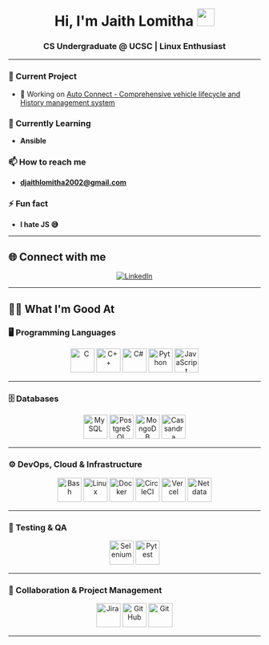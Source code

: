 <h1 align="center">Hi, I'm Jaith Lomitha <img src="https://media.giphy.com/media/hvRJCLFzcasrR4ia7z/giphy.gif" width="35"></h1>
<h3 align="center">CS Undergraduate @ UCSC | Linux Enthusiast</h3>

<!-- <p align="left">
  <a href="https://github.com/DenverCoder1/readme-typing-svg">
    <img src="https://readme-typing-svg.herokuapp.com?font=Time+New+Roman&color=%23C8BE25&size=25&center=true&vCenter=true&width=600&height=100&lines=Computer+Science+Undergraduate;Linux;Always+learning+new+things">
  </a>
</p>

<p align="right">
  <img src="https://github.com/Adam-pw/Adam-pw/blob/main/animation_500_kxa883sd.gif" alt="adam-pw" />
</p>

<p align="center">
  <img src="https://komarev.com/ghpvc/?username=jaithlomitha2002&label=Profile%20views&color=0e75b6&style=flat" alt="profile views" />
</p> -->

---

### 🚗 Current Project
- 🔭 Working on [Auto Connect - Comprehensive vehicle lifecycle and History management system](https://github.com/Dark-Zeus/auto-connect.git)

### 🌱 Currently Learning
- **Ansible**

### 📫 How to reach me
- **djaithlomitha2002@gmail.com**

### ⚡ Fun fact
- **I hate JS 😅**

---

## 🌐 Connect with me

<p align="center">
  <a href="https://www.linkedin.com/in/jaith-lomitha-24759928a" target="_blank">
    <img src="https://img.icons8.com/fluency/48/000000/linkedin.png" alt="LinkedIn" />
  </a>
</p>

---

## 🧑‍💻 What I'm Good At

### 🖥️ Programming Languages
<p align="center">
  <img src="https://cdn.simpleicons.org/c" height="48" alt="C" />
  <img src="https://cdn.simpleicons.org/cplusplus" height="48" alt="C++" />
  <img src="https://cdn.simpleicons.org/csharp" height="48" alt="C#" />
  <img src="https://cdn.simpleicons.org/python" height="48" alt="Python" />
  <img src="https://cdn.simpleicons.org/javascript" height="48" alt="JavaScript" />
</p>

---

### 🗄️ Databases
<p align="center">
  <img src="https://cdn.simpleicons.org/mysql" height="48" alt="MySQL" />
  <img src="https://cdn.simpleicons.org/postgresql" height="48" alt="PostgreSQL" />
  <img src="https://cdn.simpleicons.org/mongodb" height="48" alt="MongoDB" />
  <img src="https://cdn.simpleicons.org/apachecassandra" height="48" alt="Cassandra" />
</p>

---

### ⚙️ DevOps, Cloud & Infrastructure
<p align="center">
  <img src="https://cdn.simpleicons.org/gnubash" height="48" alt="Bash" />
  <img src="https://cdn.simpleicons.org/linux" height="48" alt="Linux" />
  <img src="https://cdn.simpleicons.org/docker" height="48" alt="Docker" />
  <img src="https://cdn.simpleicons.org/circleci" height="48" alt="CircleCI" />
  <img src="https://cdn.simpleicons.org/vercel" height="48" alt="Vercel" />
  <img src="https://cdn.simpleicons.org/netdata" height="48" alt="Netdata" />
</p>

---

### 🧪 Testing & QA
<p align="center">
  <img src="https://cdn.simpleicons.org/selenium" height="48" alt="Selenium" />
  <img src="https://cdn.simpleicons.org/pytest" height="48" alt="Pytest" />
</p>

---

### 🤝 Collaboration & Project Management
<p align="center">
  <img src="https://cdn.simpleicons.org/jira" height="48" alt="Jira" />
  <img src="https://cdn.simpleicons.org/github" height="48" alt="GitHub" />
  <img src="https://cdn.simpleicons.org/git" height="48" alt="Git" />
</p>  

---
<!--
## 📈 GitHub Stats

<p align="center">
  <img src="https://github-readme-stats.vercel.app/api?username=jaithlomitha2002&theme=algolia&show_icons=true" alt="GitHub Stats" />
  <br>
  <img src="https://github-readme-streak-stats.herokuapp.com?user=jaithlomitha2002&theme=algolia&date_format=M%20j%5B%2C%20Y%5D" alt="GitHub Streak" />
  <br>
  <img src="https://github-readme-stats.vercel.app/api/top-langs/?username=jaithlomitha2002&theme=algolia&layout=compact" alt="Top Languages" />
</p> -->
